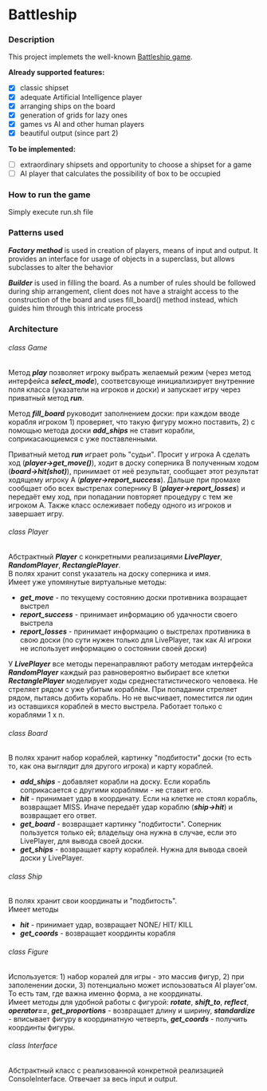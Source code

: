 # Battleship

### Description
This project implemets the well-known [Battleship game](https://en.wikipedia.org/wiki/Battleship_(game)).

**Already supported features:**
- [X] classic shipset 
- [X] adequate Artificial Intelligence player
- [X] arranging ships on the board
- [X] generation of grids for lazy ones
- [X] games vs AI and other human players
- [X] beautiful output (since part 2)

**To be implemented:**
- [ ] extraordinary shipsets and opportunity to choose a shipset for a game
- [ ] AI player that calculates the possibility of box to be occupied

### How to run the game
Simply execute run.sh file

### Patterns used
***Factory method*** is used in creation of players, means of input and output. It provides an interface for usage of objects in a superclass, but allows subclasses to alter the behavior

***Builder*** is used in filling the board. As a number of rules should be followed during ship arrangement, client does not have a straight access to the construction of the board and uses fill_board() method instead, which guides him through this intricate process

### Architecture
###### class Game
Метод ***play*** позволяет игроку выбрать желаемый режим (через метод интерфейса ***select_mode***), соответсвующе инициализирует внутренние поля класса (указатели на игроков и доски) и запускает игру через приватный метод ***run***.

Метод ***fill_board*** руководит заполнением доски: при каждом вводе корабля игроком 1) проверяет, что такую фигуру можно поставить, 2) с помощью метода доски ***add_ships*** не ставит корабли, соприкасающиемся с уже поставленными. 

Приватный метод ***run*** играет роль "судьи". Просит у игрока А сделать ход (***player->get_move()***), ходит в доску соперника B полученным ходом (***board->hit(shot)***), принимает от неё результат, сообщает этот результат ходящему игроку А (***player->report_success***). Дальше при промахе сообщает обо всех выстрелах сопернику В (***player->report_losses***) и передаёт ему ход, при попадании повторяет процедуру с тем же игроком А. Также класс ослеживает победу одного из игроков и завершает игру.

###### class Player
Абстрактный ***Player*** с конкретными реализациями ***LivePlayer***, ***RandomPlayer***, ***RectanglePlayer***. <br/>
В полях хранит const указатель на доску соперника и имя. <br/>
Имеет уже упомянутые виртуальные методы:
- ***get_move*** - по текущему состоянию доски противника возращает выстрел 
- ***report_success*** - принимает информацию об удачности своего выстрела 
- ***report_losses*** - принимает информацию о выстрелах противника в свою доски (по сути нужен только для LivePlayer, так как AI игроки не использует информацию о состоянии своей доски)

У ***LivePlayer*** все методы перенаправляют работу методам интерфейса <br/>
***RandomPlayer*** каждый раз равновероятно выбирает все клетки <br/>
***RectanglePlayer*** моделирует ходы среднестатистического человека. Не стреляет рядом с уже убитым кораблём. При попадании стреляет рядом, пытаясь добить корабль. Но не высчивает, поместится ли один из оставшихся кораблей в место выстрела. Работает только с кораблями 1 x n.

###### class Board
В полях хранит набор кораблей, картинку "подбитости" доски (то есть то, как она выглядит для другого игрока) и карту кораблей. <br/>
- ***add_ships*** - добавляет корабли на доску. Если корабль соприкасается с другими кораблями - не ставит его.
- ***hit*** - принимает удар в координату. Если на клетке не стоял корабль, возвращает MISS. Иначе передаёт удар кораблю (***ship->hit***) и возвращает его ответ.
- ***get_board*** - возвращает картинку "подбитости". Соперник пользуется только ей; владельцу она нужна в случае, если это LivePlayer, для вывода своей доски.
- ***get_ships*** - возвращает карту кораблей. Нужна для вывода своей доски у LivePlayer.

###### class Ship
В полях хранит свои координаты и "подбитость". <br/>
Имеет методы
- ***hit*** - принимает удар, возвращает NONE/ HIT/ KILL
- ***get_coords*** -  возвращает координты корабля

###### class Figure
Используется: 1) набор коралей для игры - это массив фигур, 2) при заполенении доски, 3) потенциально может испоьзоваться AI player'ом. То есть там, где важна именно форма, а не координаты. <br/>
Имеет методы для удобной работы с фигурой: ***rotate***, ***shift_to***, ***reflect***, ***operator==***, ***get_proportions*** - возвращает длину и ширину, ***standardize*** - вписывает фигуру в координатную четверть, ***get_coords*** - получить координты фигуры.

###### class Interface
Абстрактный класс с реализованной конкретной реализацией ConsoleInterface. Отвечает за весь input и output.


